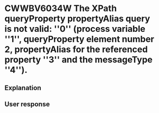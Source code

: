 # CWWBV6034W The XPath queryProperty propertyAlias query is not valid: ''0'' (process variable ''1'', queryProperty element number 2, propertyAlias for the referenced property ''3'' and the messageType ''4'').

## Explanation

## User response